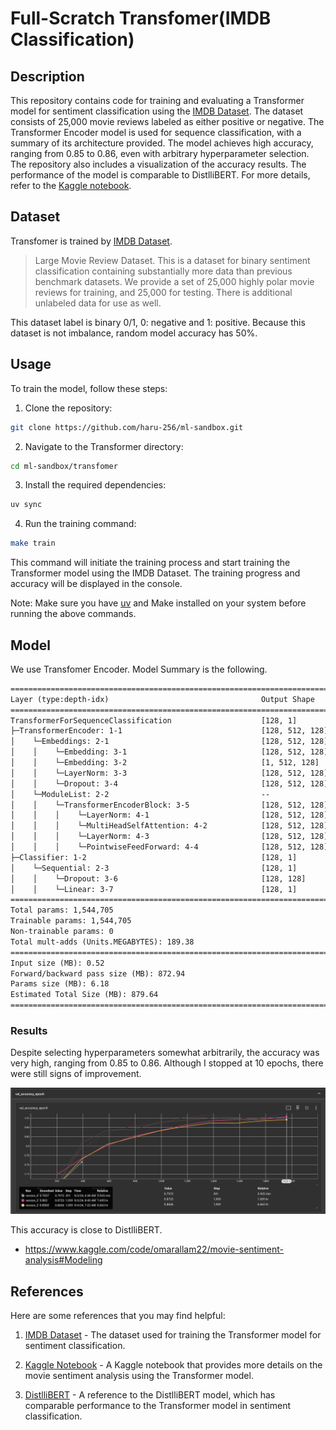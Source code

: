 # Full-Scratch Transfomer(IMDB Classification)

## Description

This repository contains code for training and evaluating a Transformer model for sentiment classification using the [IMDB Dataset](https://huggingface.co/datasets/stanfordnlp/imdb). The dataset consists of 25,000 movie reviews labeled as either positive or negative. The Transformer Encoder model is used for sequence classification, with a summary of its architecture provided. The model achieves high accuracy, ranging from 0.85 to 0.86, even with arbitrary hyperparameter selection. The repository also includes a visualization of the accuracy results. The performance of the model is comparable to DistlliBERT. For more details, refer to the [Kaggle notebook](https://www.kaggle.com/code/omarallam22/movie-sentiment-analysis#Modeling).

## Dataset

Transfomer is trained by [IMDB Dataset](https://huggingface.co/datasets/stanfordnlp/imdb).

> Large Movie Review Dataset. This is a dataset for binary sentiment classification containing substantially more data than previous benchmark datasets. We provide a set of 25,000 highly polar movie reviews for training, and 25,000 for testing. There is additional unlabeled data for use as well.

This dataset label is binary 0/1,  0: negative and 1: positive.
Because this dataset is not imbalance, random model accuracy has 50%.

## Usage

To train the model, follow these steps:

1. Clone the repository:

```sh
git clone https://github.com/haru-256/ml-sandbox.git
```

2. Navigate to the Transformer directory:

```sh
cd ml-sandbox/transfomer
```

3. Install the required dependencies:

```sh
uv sync
```

4. Run the training command:

```sh
make train
```

This command will initiate the training process and start training the Transformer model using the IMDB Dataset. The training progress and accuracy will be displayed in the console.

Note: Make sure you have [uv](https://github.com/astral-sh/uv) and Make installed on your system before running the above commands.

## Model

We use Transfomer Encoder. Model Summary is the following.

```txt
=========================================================================================================
Layer (type:depth-idx)                                  Output Shape              Param #
=========================================================================================================
TransformerForSequenceClassification                    [128, 1]                  --
├─TransformerEncoder: 1-1                               [128, 512, 128]           --
│    └─Embeddings: 2-1                                  [128, 512, 128]           --
│    │    └─Embedding: 3-1                              [128, 512, 128]           1,280,384
│    │    └─Embedding: 3-2                              [1, 512, 128]             65,664
│    │    └─LayerNorm: 3-3                              [128, 512, 128]           256
│    │    └─Dropout: 3-4                                [128, 512, 128]           --
│    └─ModuleList: 2-2                                  --                        --
│    │    └─TransformerEncoderBlock: 3-5                [128, 512, 128]           --
│    │    │    └─LayerNorm: 4-1                         [128, 512, 128]           256
│    │    │    └─MultiHeadSelfAttention: 4-2            [128, 512, 128]           66,048
│    │    │    └─LayerNorm: 4-3                         [128, 512, 128]           256
│    │    │    └─PointwiseFeedForward: 4-4              [128, 512, 128]           131,712
├─Classifier: 1-2                                       [128, 1]                  --
│    └─Sequential: 2-3                                  [128, 1]                  --
│    │    └─Dropout: 3-6                                [128, 128]                --
│    │    └─Linear: 3-7                                 [128, 1]                  129
=========================================================================================================
Total params: 1,544,705
Trainable params: 1,544,705
Non-trainable params: 0
Total mult-adds (Units.MEGABYTES): 189.38
=========================================================================================================
Input size (MB): 0.52
Forward/backward pass size (MB): 872.94
Params size (MB): 6.18
Estimated Total Size (MB): 879.64
=========================================================================================================
```

### Results

Despite selecting hyperparameters somewhat arbitrarily, the accuracy was very high, ranging from 0.85 to 0.86. Although I stopped at 10 epochs, there were still signs of improvement.

<img src=./img/fig.png />

This accuracy is close to DistlliBERT.

- <https://www.kaggle.com/code/omarallam22/movie-sentiment-analysis#Modeling>

## References

Here are some references that you may find helpful:

1. [IMDB Dataset](https://huggingface.co/datasets/stanfordnlp/imdb) - The dataset used for training the Transformer model for sentiment classification.

2. [Kaggle Notebook](https://www.kaggle.com/code/omarallam22/movie-sentiment-analysis#Modeling) - A Kaggle notebook that provides more details on the movie sentiment analysis using the Transformer model.

3. [DistlliBERT](https://arxiv.org/abs/1910.01108) - A reference to the DistlliBERT model, which has comparable performance to the Transformer model in sentiment classification.
